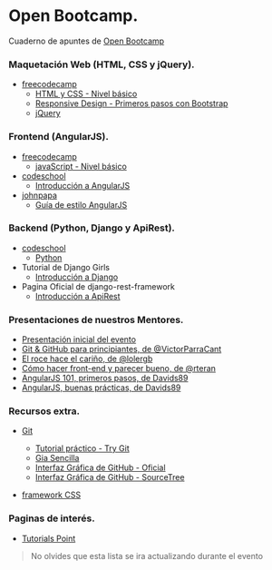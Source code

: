 # Open Bootcamp. #
Cuaderno de apuntes de [Open Bootcamp](http://victorparracant.github.io/OpenBootcamp/)

### Maquetación Web (HTML, CSS y jQuery). ###
* [freecodecamp](https://www.freecodecamp.com/)
  - [HTML y CSS - Nivel básico](https://www.freecodecamp.com/map-aside#nested-collapseHTML5andCSS)
  - [Responsive Design - Primeros pasos con Bootstrap](https://www.freecodecamp.com/map-aside#nested-collapseResponsiveDesignwithBootstr)
  - [jQuery](https://www.freecodecamp.com/map-aside#nested-collapsejQuery)

### Frontend (AngularJS). ###
* [freecodecamp](https://www.freecodecamp.com/)
  - [javaScript - Nivel básico](https://www.freecodecamp.com/map-aside#nested-collapseBasicJavaScript)
* [codeschool](https://www.codeschool.com/)
  - [Introducción a AngularJS](http://campus.codeschool.com/courses/shaping-up-with-angular-js/intro)
* [johnpapa](https://github.com/johnpapa)
  - [Guía de estilo AngularJS](https://github.com/johnpapa/angular-styleguide/blob/master/a1/i18n/es-ES.md)

### Backend (Python, Django y ApiRest). ###
* [codeschool](https://www.codeschool.com/)
  - [Python](https://www.codecademy.com/es/learn/python)
* Tutorial de Django Girls
  - [Introducción a Django](http://tutorial.djangogirls.org/es/)
* Pagina Oficial de django-rest-framework
  - [Introducción a ApiRest](http://www.django-rest-framework.org/)

### Presentaciones de nuestros Mentores. ###
* [Presentación inicial del evento](https://docs.google.com/presentation/d/17C3cQ_lLL25V9DVJdUca80a0PbJxVGV1Ujj6JfoMjmc/edit?usp=sharing)
* [Git & GitHub para principiantes, de @VictorParraCant](https://drive.google.com/file/d/0B4YLsFUmquGEcENxNnZnZzBiZDQ/view?pref=2&pli=1)
* [El roce hace el cariño, de @lolergb](https://drive.google.com/open?id=0B4YLsFUmquGEV0ZxVWVwXzFhOG8)
* [Cómo hacer front-end y parecer bueno, de @rteran](https://drive.google.com/file/d/0B4YLsFUmquGEckRBYkRad05XR3c/view?usp=sharing)
* [AngularJS 101, primeros pasos, de Davids89](https://drive.google.com/open?id=0B4YLsFUmquGELVNGUmNOMEdra0k)
* [AngularJS, buenas prácticas, de Davids89](https://drive.google.com/file/d/0B4YLsFUmquGEQU9LNjNQbjhaTm8/view?usp=sharing)

### Recursos extra. ###
* [Git](https://git-scm.com/)
  - [Tutorial práctico - Try Git](https://try.github.io/levels/1/challenges/1)
  - [Gia Sencilla](http://rogerdudler.github.io/git-guide/index.es.html)
  - [Interfaz Gráfica de GitHub - Oficial](https://desktop.github.com/)
  - [Interfaz Gráfica de GitHub - SourceTree](https://www.sourcetreeapp.com/)

* [framework CSS](http://es.learnlayout.com/frameworks.html)

### Paginas de interés. ###
* [Tutorials Point](http://www.tutorialspoint.com)

> No olvides que esta lista se ira actualizando durante el evento

